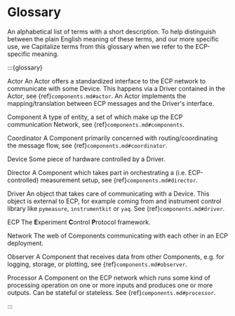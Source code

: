 # Glossary
An alphabetical list of terms with a short description.
To help distinguish between the plain English meaning of these terms, and our more specific use, we Capitalize terms from this glossary when we refer to the ECP-specific meaning.

:::{glossary}

Actor
    An Actor offers a standardized interface to the ECP network to communicate with some Device. This happens via a Driver contained in the Actor, see {ref}`components.md#actor`. An Actor implements the mapping/translation between ECP messages and the Driver's interface.

Component
    A type of entity, a set of which make up the ECP communication Network, see {ref}`components.md#components`.

Coordinator
    A Component primarily concerned with routing/coordinating the message flow, see {ref}`components.md#coordinator`.

Device
    Some piece of hardware controlled by a Driver.

Director
    A Component which takes part in orchestrating a (i.e. ECP-controlled) measurement setup, see {ref}`components.md#director`.

Driver
    An object that takes care of communicating with a Device. This object is external to ECP, for example coming from and instrument control library like `pymeasure`, `instrumentkit` or `yaq`. See {ref}`components.md#driver`.

ECP
    The **E**xperiment **C**ontrol **P**rotocol framework.

Network
    The web of Components communicating with each other in an ECP deployment.

Observer
    A Component that receives data from other Components, e.g. for logging, storage, or plotting, see {ref}`components.md#observer`.

Processor
    A Component on the ECP network which runs some kind of processing operation on one or more inputs and produces one or more outputs. Can be stateful or stateless. See {ref}`components.md#processor`.

:::
